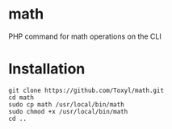 # math
PHP command for math operations on the CLI

# Installation
```
git clone https://github.com/Toxyl/math.git
cd math
sudo cp math /usr/local/bin/math
sudo chmod +x /usr/local/bin/math
cd ..
```

